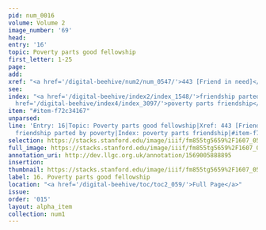```yaml
---
pid: num_0016
volume: Volume 2
image_number: '69'
head: 
entry: '16'
topic: Poverty parts good fellowship
first_letter: 1-25
page: 
add: 
xref: "<a href='/digital-beehive/num2/num_0547/'>443 [Friend in need]</a>"
see: 
index: "<a href='/digital-beehive/index2/index_1548/'>friendship parted by poverty</a>|<a
  href='/digital-beehive/index4/index_3097/'>poverty parts friendship</a>"
item: "#item-f72c34167"
unparsed: 
line: 'Entry: 16|Topic: Poverty parts good fellowship|Xref: 443 [Friend in need]|Index:
  friendship parted by poverty|Index: poverty parts friendship|#item-f72c34167'
selection: https://stacks.stanford.edu/image/iiif/fm855tg5659%2F1607_0536/359,1820,3004,547/full/0/default.jpg
full_image: https://stacks.stanford.edu/image/iiif/fm855tg5659%2F1607_0536/full/full/0/default.jpg
annotation_uri: http://dev.llgc.org.uk/annotation/1569005888895
insertion: 
thumbnail: https://stacks.stanford.edu/image/iiif/fm855tg5659%2F1607_0536/359,1820,600,180/250,/0/default.jpg
label: 16. Poverty parts good fellowship
location: "<a href='/digital-beehive/toc/toc2_059/'>Full Page</a>"
issue: 
order: '015'
layout: alpha_item
collection: num1
---
```

